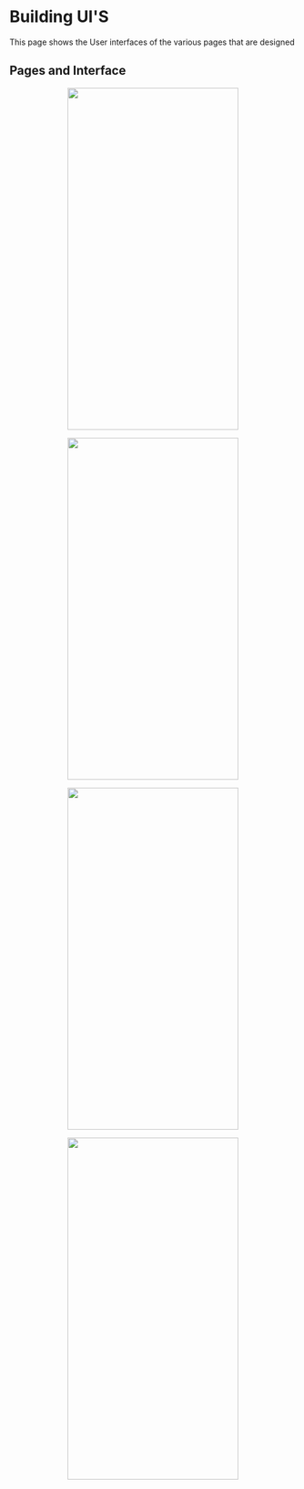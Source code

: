 # Building UI'S

This page shows the User interfaces of the various pages that are designed

## Pages and Interface
<p align="middle">
  <img src="../ui/screens/1.png" height = "600" width="300"/>
</p>

<p align="middle">
  <img src="../ui/screens/2.png" height = "600" width="300"/>
</p>

<p align="middle">
  <img src="../ui/screens/3.png" height = "600" width="300"/>
</p>

<p align="middle">
  <img src="../ui/screens/4.png" height = "600" width="300"/>
</p>

